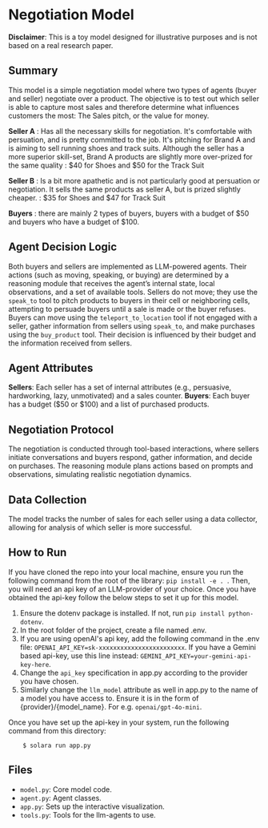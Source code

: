 # Negotiation Model

**Disclaimer**: This is a toy model designed for illustrative purposes and is not based on a real research paper.

## Summary

This model is a simple negotiation model where two types of agents (buyer and seller) negotiate over a product. The objective is to test out which seller is able to capture most sales and therefore determine what influences customers the most: The Sales pitch, or the value for money.

**Seller A** : Has all the necessary skills for negotiation. It's comfortable with persuation, and is pretty committed to the job. It's pitching for Brand A and is aiming to sell running shoes and track suits. Although the seller has a more superior skill-set, Brand A products are slightly more over-prized for the same quality : $40 for Shoes and $50 for the Track Suit

**Seller B** : Is a bit more apathetic and is not particularly good at persuation or negotiation. It sells the same products as seller A, but is prized slightly cheaper. : $35 for Shoes and $47 for Track Suit

**Buyers** : there are mainly 2 types of buyers, buyers with a budget of $50 and buyers who have a budget of $100.

## Agent Decision Logic

Both buyers and sellers are implemented as LLM-powered agents. Their actions (such as moving, speaking, or buying) are determined by a reasoning module that receives the agent’s internal state, local observations, and a set of available tools.
Sellers do not move; they use the `speak_to` tool to pitch products to buyers in their cell or neighboring cells, attempting to persuade buyers until a sale is made or the buyer refuses.
Buyers can move using the `teleport_to_location` tool if not engaged with a seller, gather information from sellers using `speak_to`, and make purchases using the `buy_product` tool. Their decision is influenced by their budget and the information received from sellers.

## Agent Attributes

**Sellers**: Each seller has a set of internal attributes (e.g., persuasive, hardworking, lazy, unmotivated) and a sales counter.
**Buyers**: Each buyer has a budget ($50 or $100) and a list of purchased products.

## Negotiation Protocol

The negotiation is conducted through tool-based interactions, where sellers initiate conversations and buyers respond, gather information, and decide on purchases.
The reasoning module plans actions based on prompts and observations, simulating realistic negotiation dynamics.

## Data Collection

The model tracks the number of sales for each seller using a data collector, allowing for analysis of which seller is more successful.

## How to Run

If you have cloned the repo into your local machine, ensure you run the following command from the root of the library: ``pip install -e . ``. Then, you will need an api key of an LLM-provider of your choice. Once you have obtained the api-key follow the below steps to set it up for this model.
1) Ensure the dotenv package is installed. If not, run ``pip install python-dotenv``.
2) In the root folder of the project, create a file named .env.
3) If you are using openAI's api key, add the following command in the .env file: ``OPENAI_API_KEY=sk-xxxxxxxxxxxxxxxxxxxxxxxx``. If you have a Gemini based api-key, use this line instead: ``GEMINI_API_KEY=your-gemini-api-key-here``.
4) Change the  ``api_key`` specification in app.py according to the provider you have chosen.
5) Similarly change the ``llm_model`` attribute as well in app.py to the name of a model you have access to. Ensure it is in the form of {provider}/{model_name}. For e.g. ``openai/gpt-4o-mini``.

Once you have set up the api-key in your system, run the following command from this directory:

```
    $ solara run app.py
```

## Files

* ``model.py``: Core model code.
* ``agent.py``: Agent classes.
* ``app.py``: Sets up the interactive visualization.
* ``tools.py``: Tools for the llm-agents to use.
